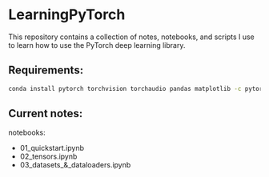 # LearningPyTorch

This repository contains a collection of notes, notebooks, and scripts I use to learn how to use the PyTorch deep learning library.

## Requirements:
```bash
conda install pytorch torchvision torchaudio pandas matplotlib -c pytorch
```

## Current notes:

notebooks: 
- 01_quickstart.ipynb
- 02_tensors.ipynb
- 03_datasets_&_dataloaders.ipynb